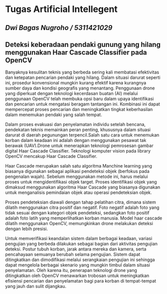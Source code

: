 # Tugas Artificial Intellegent
## _Dwi Bagas Nugroho / 5311421029_
## Deteksi keberadaan pendaki gunung yang hilang menggunakan Haar Cascade Classifier pada OpenCV

Banyaknya kesulitan teknis yang berbeda sering kali membatasi efektivitas dan ketepatan pencarian pendaki yang hilang. Dalam situasi darurat seperti ini, prosedur konvensional mungkin kurang efektif karena kurangnya sumber daya dan kondisi geografis yang menantang. Penggunaan drone yang diperkuat dengan teknologi kecerdasan buatan (AI) melalui penggunaan OpenCV telah membuka opsi baru dalam upaya identifikasi dan pencarian untuk mengatasi beragam tantangan ini. Kombinasi ini dapat mempercepat proses pencarian dan meningkatkan tingkat keberhasilan dalam menemukan pendaki yang salah tempat.

Dalam proses evakuasi dan penyelamatan individu setelah bencana, pendekatan teknis memainkan peran penting, khususnya dalam situasi darurat di daerah pegunungan terpencil.Salah satu cara untuk menemukan korban dalam keadaan ini adalah dengan menggunakan pesawat tak berawak (UAV).Drone untuk menerapkan teknologi pemrosesan gambar digital Haar Cascade Classifier. Teknologi komputer vision pada library OpenCV mencakup Haar Cascade Classifier.

Haar Cascade merupakan salah satu algoritma Manchine learning yang biasanya digunakan sebagai aplikasi pendeteksi objek (berfokus pada pengenalan wajah). Sebelum menggunakan metode ini, harus melalui proses untuk mengidentifikasi objek target. Proses identifikasi objek yang dimaksud menggunakan algoritma Haar Cascade yang biasanya digunakan untuk menganalisis pemindaian objek atau operasi pendeteksian objek.

Proses pendeteksian diawali dengan tahap pelatihan citra, dimana sistem dilatih menggunakan citra positif dan negatif. Foto negatif adalah foto yang tidak sesuai dengan kategori objek pendeteksi, sedangkan foto positif adalah foto latih yang memperlihatkan korban manusia. Model haar cascade dilatih menggunakan OpenCV, memungkinkan drone melakukan deteksi dengan lebih presisi.

Untuk memverifikasi keandalan sistem dalam berbagai keadaan, variasi pengujian yang berbeda dilakukan sebagai bagian dari aktivitas pengujian deteksi. Postur tubuh korban, jarak antara mereka dan kamera, serta pencahayaan semuanya berubah selama pengujian. Sistem dapat ditingkatkan dan dimodifikasi melalui serangkaian pengujian ini sehingga dapat mengelola berbagai skenario yang mungkin timbul dalam situasi penyelamatan. Oleh karena itu, penerapan teknologi drone yang ditingkatkan oleh OpenCV menawarkan trobosan untuk meningkatkan efisiensi pencarian dan penyelamatan bagi para korban di tempat-tempat yang jauh dan sulit dijangkau.

